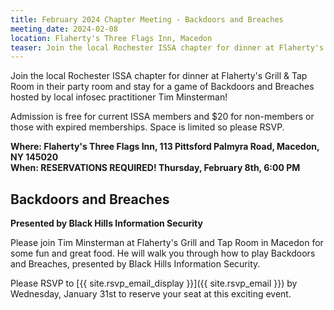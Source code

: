 ```yaml
---
title: February 2024 Chapter Meeting - Backdoors and Breaches
meeting_date: 2024-02-08
location: Flaherty's Three Flags Inn, Macedon
teaser: Join the local Rochester ISSA chapter for dinner at Flaherty's Grill & Tap Room in their party room and stay for a game of Backdoors and Breaches.
---
```

Join the local Rochester ISSA chapter for dinner at Flaherty's Grill & Tap Room in their party room and stay for a game of Backdoors and Breaches hosted by local infosec practitioner Tim Minsterman!

Admission is free for current ISSA members and $20 for non-members or those with expired memberships.  Space is limited so please RSVP.

**Where: Flaherty's Three Flags Inn, 113 Pittsford Palmyra Road, Macedon, NY 145020<br>
When: RESERVATIONS REQUIRED! Thursday, February 8th, 6:00 PM**

## Backdoors and Breaches

**Presented by Black Hills Information Security**

Please join Tim Minsterman at Flaherty's Grill and Tap Room in Macedon for some fun and great food.   He will walk you through how to play Backdoors and Breaches, presented by Black Hills Information Security.

Please RSVP to [{{ site.rsvp_email_display }}]({{ site.rsvp_email }}) by Wednesday, January 31st to reserve your seat at this exciting event.